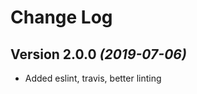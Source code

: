 Change Log
==========

Version 2.0.0 *(2019-07-06)*
----------------------------
* Added eslint, travis, better linting
